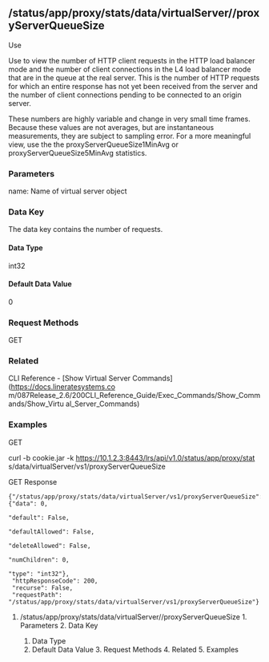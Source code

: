 ## /status/app/proxy/stats/data/virtualServer/<name>/proxyServerQueueSize

Use

Use to view the number of HTTP client requests in the HTTP load balancer mode
and the number of client connections in the L4 load balancer mode that are in
the queue at the real server. This is the number of HTTP requests for which an
entire response has not yet been received from the server and the number of
client connections pending to be connected to an origin server.

These numbers are highly variable and change in very small time frames.
Because these values are not averages, but are instantaneous measurements,
they are subject to sampling error. For a more meaningful view, use the the
proxyServerQueueSize1MinAvg or proxyServerQueueSize5MinAvg statistics.

### Parameters

name: Name of virtual server object

### Data Key

The data key contains the number of requests.

#### Data Type

int32

#### Default Data Value

0

### Request Methods

GET

### Related

CLI Reference - [Show Virtual Server Commands](https://docs.lineratesystems.co
m/087Release_2.6/200CLI_Reference_Guide/Exec_Commands/Show_Commands/Show_Virtu
al_Server_Commands)

### Examples

GET

curl -b cookie.jar -k https://10.1.2.3:8443/lrs/api/v1.0/status/app/proxy/stat
s/data/virtualServer/vs1/proxyServerQueueSize

GET Response

    
    
    {"/status/app/proxy/stats/data/virtualServer/vs1/proxyServerQueueSize": {"data": 0,
                                                                                "default": False,
                                                                                "defaultAllowed": False,
                                                                                "deleteAllowed": False,
                                                                                "numChildren": 0,
                                                                                "type": "int32"},
     "httpResponseCode": 200,
     "recurse": False,
     "requestPath": "/status/app/proxy/stats/data/virtualServer/vs1/proxyServerQueueSize"}
    

  1. /status/app/proxy/stats/data/virtualServer/<name>/proxyServerQueueSize
    1. Parameters
    2. Data Key
      1. Data Type
      2. Default Data Value
    3. Request Methods
    4. Related
    5. Examples

